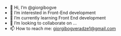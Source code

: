 - 👋 Hi, I’m @giorgibogve
- 👀 I’m interested in Front-End development
- 🌱 I’m currently learning Front End development
- 💞️ I’m looking to collaborate on ...
- 📫 How to reach me: giorgibogveradze1@gmail.com

<!---
giorgibogve/giorgibogve is a ✨ special ✨ repository because its `README.md` (this file) appears on your GitHub profile.
You can click the Preview link to take a look at your changes.
--->
